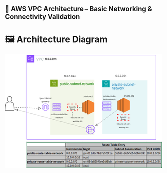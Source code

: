 ## 📐 AWS VPC Architecture – Basic Networking & Connectivity Validation

# 🖼️ Architecture Diagram
![AWS VPC Architecture](vpcnetwork.png)








